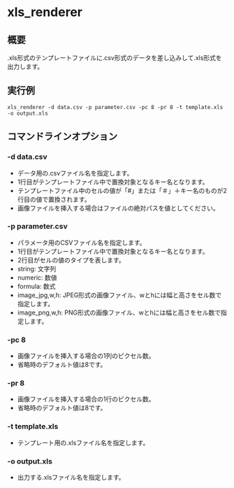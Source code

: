 # xls_renderer

## 概要

.xls形式のテンプレートファイルに.csv形式のデータを差し込みして.xls形式を出力します。

## 実行例

```shell
xls_renderer -d data.csv -p parameter.csv -pc 8 -pr 8 -t template.xls -o output.xls
```

## コマンドラインオプション

### -d data.csv

* データ用の.csvファイル名を指定します。
* 1行目がテンプレートファイル中で置換対象となるキー名となります。
* テンプレートファイル中のセルの値が「#」または「＃」＋キー名のものが2行目の値で置換されます。
* 画像ファイルを挿入する場合はファイルの絶対パスを値としてください。

### -p parameter.csv

* パラメータ用のCSVファイル名を指定します。
* 1行目がテンプレートファイル中で置換対象となるキー名となります。
* 2行目がセルの値のタイプを表します。
 * string: 文字列
 * numeric: 数値
 * formula: 数式
 * image_jpg,w,h: JPEG形式の画像ファイル、wとhには幅と高さをセル数で指定します。
 * image_png,w,h: PNG形式の画像ファイル、wとhには幅と高さをセル数で指定します。

### -pc 8

* 画像ファイルを挿入する場合の1列のピクセル数。
* 省略時のデフォルト値は8です。

### -pr 8

* 画像ファイルを挿入する場合の1行のピクセル数。
* 省略時のデフォルト値は8です。

### -t template.xls

* テンプレート用の.xlsファイル名を指定します。

### -o output.xls

* 出力する.xlsファイル名を指定します。
